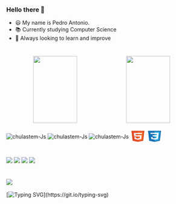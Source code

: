 
### Hello there 👋

- 😃 My name is Pedro Antonio.
- 📚 Currently studying Computer Science
- 👾 Always looking to learn and improve
#
<div align="center">
  <img height="178em" width="48%" src="https://github-readme-stats.vercel.app/api?username=chulastem&show_icons=true&theme=dark&include_all_commits=true&count_private=true"/>
  <img height="178em" width="48%" src="https://github-readme-stats.vercel.app/api/top-langs/?username=chulastem&layout=compact&langs_count=7&theme=dark"/>
  
</div>

<div style="display: inline_block"><br>
  <img align="center" alt="chulastem-Js" height="30" width="40" src="https://cdn.jsdelivr.net/gh/devicons/devicon/icons/git/git-original.svg" />
  <img align="center" alt="chulastem-Js" height="30" width="40" src="https://cdn.jsdelivr.net/gh/devicons/devicon/icons/java/java-original.svg"/>
  <img align="center" alt="chulastem-Js" height="30" width="40" src="https://cdn.jsdelivr.net/gh/devicons/devicon/icons/c/c-original.svg"/>
  <img align="center" alt="chulastem-HTML" height="30" width="40" src="https://raw.githubusercontent.com/devicons/devicon/master/icons/html5/html5-original.svg">
  <img align="center" alt="chulastem-CSS" height="30" width="40" src="https://raw.githubusercontent.com/devicons/devicon/master/icons/css3/css3-original.svg">
</div>

 #
  
  
 <div> 
  <a href="https://instagram.com/pedro_antonio_es" target="_blank"><img src="https://img.shields.io/badge/-Instagram-%23E4405F?style=for-the-badge&logo=instagram&logoColor=white" target="_blank"></a>
 <a href="https://discord.gg/Chulastem#2155" target="_blank"><img src="https://img.shields.io/badge/Discord-7289DA?style=for-the-badge&logo=discord&logoColor=white" target="_blank"></a> 
  <a href = "mailto:pedrozeek981@gmail.com"><img src="https://img.shields.io/badge/-Gmail-%23333?style=for-the-badge&logo=gmail&logoColor=white" target="_blank"></a>
  <a href="https://www.linkedin.com/in/pedro-ant%C3%B4nio-69b3b3191/" target="_blank"><img src="https://img.shields.io/badge/-LinkedIn-%230077B5?style=for-the-badge&logo=linkedin&logoColor=white" target="_blank"></a> 
 
</div>

#
![](https://komarev.com/ghpvc/?username=chulastem)
  
[![Typing SVG](https://readme-typing-svg.herokuapp.com/?lines=System.out.println("hello+world");import+java.util.Scanner;Scanner+input+=+new+Scanner(System.in))](https://git.io/typing-svg)
